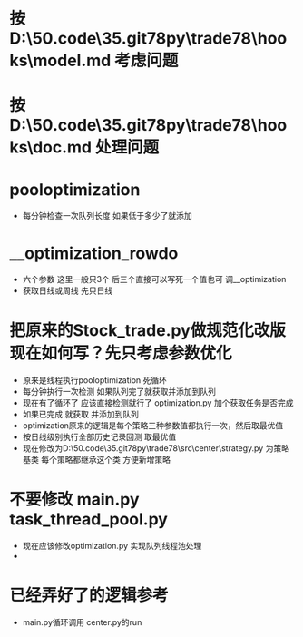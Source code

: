 # 按D:\50.code\35.git78py\trade78\hooks\model.md 考虑问题 
# 按D:\50.code\35.git78py\trade78\hooks\doc.md 处理问题

# pooloptimization
- 每分钟检查一次队列长度 如果低于多少了就添加

# __optimization_rowdo
- 六个参数 这里一般只3个 后三个直接可以写死一个值也可 调__optimization
- 获取日线或周线 先只日线

# 把原来的Stock_trade.py做规范化改版 现在如何写？先只考虑参数优化
- 原来是线程执行pooloptimization 死循环 
- 每分钟执行一次检测 如果队列完了就获取并添加到队列
- 现在有了循环了 应该直接检测就行了 optimization.py 加个获取任务是否完成
- 如果已完成 就获取 并添加到队列
- optimization原来的逻辑是每个策略三种参数值都执行一次，然后取最优值 
- 按日线级别执行全部历史记录回测 取最优值
- 现在修改为D:\50.code\35.git78py\trade78\src\center\strategy.py 为策略基类 每个策略都继承这个类 方便新增策略


# 不要修改 main.py task_thread_pool.py
- 现在应该修改optimization.py 实现队列线程池处理
- 


# 已经弄好了的逻辑参考
- main.py循环调用 center.py的run
